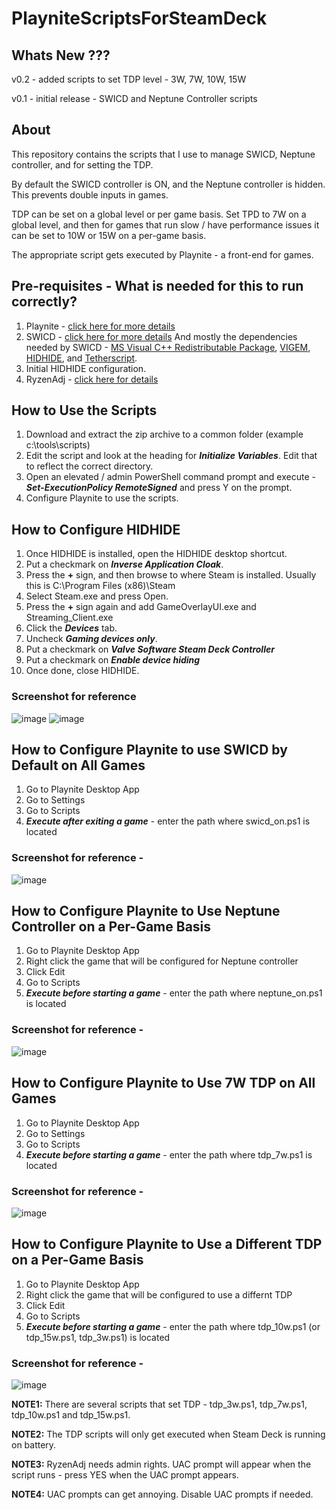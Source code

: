 # PlayniteScriptsForSteamDeck

## Whats New ???
v0.2 - added scripts to set TDP level - 3W, 7W, 10W, 15W

v0.1 - initial release - SWICD and Neptune Controller scripts


## About
This repository contains the scripts that I use to manage SWICD, Neptune controller, and for setting the TDP.

By default the SWICD controller is ON, and the Neptune controller is hidden. This prevents double inputs in games.

TDP can be set on a global level or per game basis. Set TPD to 7W on a global level, and then for games that run slow / have performance issues it can be set to 10W or 15W on a per-game basis.

The appropriate script gets executed by Playnite - a front-end for games.

## Pre-requisites - What is needed for this to run correctly?
1. Playnite - [click here for more details](https://playnite.link)
2. SWICD - [click here for more details](https://github.com/mKenfenheuer/steam-deck-windows-usermode-driver) And mostly the dependencies needed by SWICD - [MS Visual C++ Redistributable Package](https://aka.ms/vs/17/release/vc_redist.x64.exe), [VIGEM](https://github.com/ViGEm/ViGEmBus), [HIDHIDE](https://github.com/ViGEm/HidHide), and [Tetherscript](https://tetherscript.com/hid-driver-kit-download/).
3. Initial HIDHIDE configuration.
4. RyzenAdj - [click here for details](https://github.com/FlyGoat/RyzenAdj)

## How to Use the Scripts
1. Download and extract the zip archive to a common folder (example c:\tools\scripts)
2. Edit the script and look at the heading for ***Initialize Variables***. Edit that to reflect the correct directory.
3. Open an elevated / admin  PowerShell command prompt and execute - ***Set-ExecutionPolicy RemoteSigned*** and press Y on the prompt.
4. Configure Playnite to use the scripts.

## How to Configure HIDHIDE
1. Once HIDHIDE is installed, open the HIDHIDE desktop shortcut.
2. Put a checkmark on ***Inverse Application Cloak***.
3. Press the **+** sign, and then browse to where Steam is installed. Usually this is C:\Program Files (x86)\Steam
4. Select Steam.exe and press Open.
5. Press the **+** sign again and add GameOverlayUI.exe and Streaming_Client.exe
6. Click the ***Devices*** tab.
7. Uncheck ***Gaming devices only***.
8. Put a checkmark on ***Valve Software Steam Deck Controller***
9. Put a checkmark on ***Enable device hiding***
10. Once done, close HIDHIDE.

### Screenshot for reference
![image](https://user-images.githubusercontent.com/98122529/197060273-a189677e-70bc-4757-9ee1-335d18df12eb.png)
![image](https://user-images.githubusercontent.com/98122529/197060313-cb45dcdf-7f1f-4be2-a189-4ea06f1acf31.png)


## How to Configure Playnite to use SWICD by Default on All Games

1. Go to Playnite Desktop App
2. Go to Settings
3. Go to Scripts
4. ***Execute after exiting a game*** - enter the path where swicd_on.ps1 is located

### Screenshot for reference -
![image](https://user-images.githubusercontent.com/98122529/196815483-082b3bd1-300d-490b-bb56-b8962dd8d2b7.png)

## How to Configure Playnite to Use Neptune Controller on a Per-Game Basis

1. Go to Playnite Desktop App
2. Right click the game that will be configured for Neptune controller
3. Click Edit
4. Go to Scripts
4. ***Execute before starting a game*** - enter the path where neptune_on.ps1 is located

### Screenshot for reference -
![image](https://user-images.githubusercontent.com/98122529/197358185-e290635b-2208-42bb-a244-08b454924101.png)

## How to Configure Playnite to Use 7W TDP on All Games
1. Go to Playnite Desktop App
2. Go to Settings
3. Go to Scripts
4. ***Execute before starting a game*** - enter the path where tdp_7w.ps1 is located

### Screenshot for reference -
![image](https://user-images.githubusercontent.com/98122529/197357966-a29f0dd1-84db-4202-8ce1-2f04bff992c1.png)


## How to Configure Playnite to Use a Different TDP on a Per-Game Basis

1. Go to Playnite Desktop App
2. Right click the game that will be configured to use a differnt TDP
3. Click Edit
4. Go to Scripts
4. ***Execute before starting a game*** - enter the path where tdp_10w.ps1 (or tdp_15w.ps1, tdp_3w.ps1) is located

### Screenshot for reference -
![image](https://user-images.githubusercontent.com/98122529/197358343-7b924ce4-8fc1-4b86-ac32-ca6ab8c529e4.png)


**NOTE1:** There are several scripts that set TDP - tdp_3w.ps1, tdp_7w.ps1, tdp_10w.ps1 and tdp_15w.ps1.

**NOTE2:** The TDP scripts will only get executed when Steam Deck is running on battery.

**NOTE3:** RyzenAdj needs admin rights. UAC prompt will appear when the script runs - press YES when the UAC prompt appears.

**NOTE4:** UAC prompts can get annoying. Disable UAC prompts if needed.

